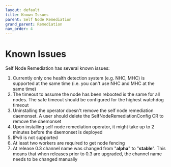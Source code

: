 ```yaml
---
layout: default
title: Known Issues
parent: Self Node Remediation
grand_parent: Remediation
nav_order: 4
---
```


# Known Issues
Self Node Remediation has several known issues:
1. Currently only one health detection system (e.g. NHC, MHC) is supported at the same time (i.e. you can't use NHC and MHC at the same time)
2. The timeout to assume the node has been rebooted is the same for all nodes. The safe timeout should be configured for the highest watchdog timeout
3. Uninstalling the operator doesn't remove the self node remediation daemonset. A user should delete the SelfNodeRemediationConfig CR to remove the daemonset
4. Upon installing self node remediation operator, it might take up to 2 minutes before the daemonset is deployed
5. IPv6 is not supported
6. At least two workers are required to get node fencing
7. At release 0.3 channel name was changed from "**alpha**" to "**stable**". This means that when releases prior to 0.3 are upgraded, the channel name needs to be changed manually 
